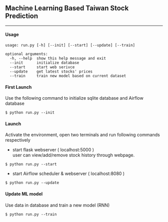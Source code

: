 ## Machine Learning Based Taiwan Stock Prediction
---
#### Usage
```
usage: run.py [-h] [--init] [--start] [--update] [--train]

optional arguments:
  -h, --help  show this help message and exit
  --init      initialize database
  --start     start web serivce
  --update    get latest stocks' prices
  --train     train new model based on current dataset
```
#### **First Launch**
Use the following command to initialize sqlite database and Airflow database
```
$ python run.py --init
```

#### Launch
Activate the environment, open two terminals and run following commands respectively
* start flask webserver ( localhost:5000 )  
user can view/add/remove stock history through webpage.
```
$ python run.py --start
```
* start Airflow scheduler & webserver ( localhost:8080 )
```
$ python run.py --update
```

#### Update ML model
Use data in database and train a new model (RNN)
```
$ python run.py --train
```